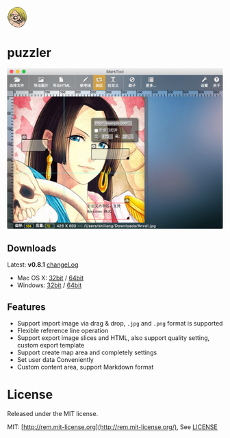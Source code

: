 ![puzzler](src/img/logo.png)

puzzler
==============

![puzzler](docs/screenshot.png)

## Downloads

Latest: **v0.8.1** [changeLog](docs/CHANGELOG.md)

- Mac OS X: [32bit](http://pan.baidu.com/s/1mgMZFVq) / [64bit](http://pan.baidu.com/s/1gdwL1JX)
- Windows: [32bit](http://pan.baidu.com/s/1dDBIGmd) / [64bit](http://pan.baidu.com/s/1gdAsAd1)

## Features

- Support import image via drag & drop, `.jpg` and `.png` format is supported
- Flexible reference line operation
- Support export image slices and HTML, also support quality setting, custom export template
- Support create map area and completely settings
- Set user data Conveniently
- Custom content area, support Markdown format

# License
Released under the MIT license.

MIT: [http://rem.mit-license.org](http://rem.mit-license.org/), See [LICENSE](/LICENSE)
